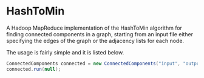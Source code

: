 # HashToMin
A Hadoop MapReduce implementation of the HashToMin algorithm for finding connected components in a graph, starting from an input file either specifying the edges of the graph or the adjacency lists for each node.

The usage is fairly simple and it is listed below.
```java
ConnectedComponents connected = new ConnectedComponents("input", "output", reduceTasksNumberForHTM , true);
connected.run(null);
```
